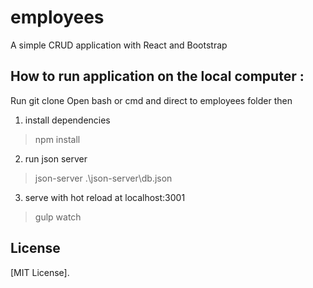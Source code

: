 # employees
A simple CRUD application with React and Bootstrap 

## How to run application on the local computer :
Run git clone 
Open bash or cmd and direct to employees folder then

1)  install dependencies
> npm  install

2)  run json server
> json-server .\json-server\db.json

3)  serve with hot reload at localhost:3001
> gulp watch
  
  
## License

[MIT License].
